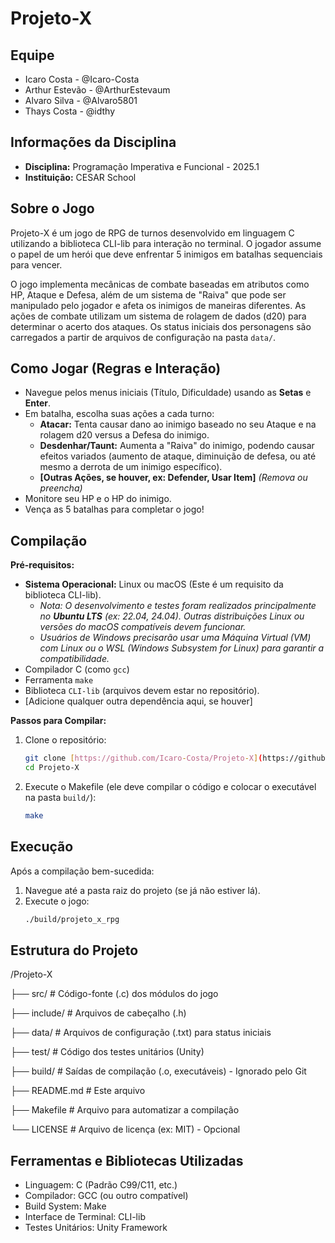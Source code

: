 # Projeto-X

## Equipe

* Icaro Costa - @Icaro-Costa
* Arthur Estevão - @ArthurEstevaum
* Alvaro Silva - @Alvaro5801
* Thays Costa - @idthy

## Informações da Disciplina

* **Disciplina:** Programação Imperativa e Funcional - 2025.1
* **Instituição:** CESAR School

## Sobre o Jogo

Projeto-X é um jogo de RPG de turnos desenvolvido em linguagem C utilizando a biblioteca CLI-lib para interação no terminal. O jogador assume o papel de um herói que deve enfrentar 5 inimigos em batalhas sequenciais para vencer.

O jogo implementa mecânicas de combate baseadas em atributos como HP, Ataque e Defesa, além de um sistema de "Raiva" que pode ser manipulado pelo jogador e afeta os inimigos de maneiras diferentes. As ações de combate utilizam um sistema de rolagem de dados (d20) para determinar o acerto dos ataques. Os status iniciais dos personagens são carregados a partir de arquivos de configuração na pasta `data/`.

## Como Jogar (Regras e Interação)

* Navegue pelos menus iniciais (Título, Dificuldade) usando as **Setas** e **Enter**.
* Em batalha, escolha suas ações a cada turno:
    * **Atacar:** Tenta causar dano ao inimigo baseado no seu Ataque e na rolagem d20 versus a Defesa do inimigo.
    * **Desdenhar/Taunt:** Aumenta a "Raiva" do inimigo, podendo causar efeitos variados (aumento de ataque, diminuição de defesa, ou até mesmo a derrota de um inimigo específico).
    * **[Outras Ações, se houver, ex: Defender, Usar Item]** *(Remova ou preencha)*
* Monitore seu HP e o HP do inimigo.
* Vença as 5 batalhas para completar o jogo!

## Compilação

**Pré-requisitos:**

* **Sistema Operacional:** Linux ou macOS (Este é um requisito da biblioteca CLI-lib).
    * *Nota: O desenvolvimento e testes foram realizados principalmente no **Ubuntu LTS** (ex: 22.04, 24.04). Outras distribuições Linux ou versões do macOS compatíveis devem funcionar.*
    * *Usuários de Windows precisarão usar uma Máquina Virtual (VM) com Linux ou o WSL (Windows Subsystem for Linux) para garantir a compatibilidade.*
* Compilador C (como `gcc`)
* Ferramenta `make`
* Biblioteca `CLI-lib` (arquivos devem estar no repositório).
* [Adicione qualquer outra dependência aqui, se houver]

**Passos para Compilar:**

1.  Clone o repositório:
    ```bash
    git clone [https://github.com/Icaro-Costa/Projeto-X](https://github.com/Icaro-Costa/Projeto-X)
    cd Projeto-X
    ```
2.  Execute o Makefile (ele deve compilar o código e colocar o executável na pasta `build/`):
    ```bash
    make
    ```

## Execução

Após a compilação bem-sucedida:

1.  Navegue até a pasta raiz do projeto (se já não estiver lá).
2.  Execute o jogo:
    ```bash
    ./build/projeto_x_rpg
    ```

## Estrutura do Projeto

/Projeto-X

├── src/        # Código-fonte (.c) dos módulos do jogo

├── include/    # Arquivos de cabeçalho (.h)

├── data/       # Arquivos de configuração (.txt) para status iniciais

├── test/       # Código dos testes unitários (Unity)

├── build/      # Saídas de compilação (.o, executáveis) - Ignorado pelo Git

├── README.md   # Este arquivo

├── Makefile    # Arquivo para automatizar a compilação

└── LICENSE     # Arquivo de licença (ex: MIT) - Opcional



## Ferramentas e Bibliotecas Utilizadas

* Linguagem: C (Padrão C99/C11, etc.)
* Compilador: GCC (ou outro compatível)
* Build System: Make
* Interface de Terminal: CLI-lib
* Testes Unitários: Unity Framework
